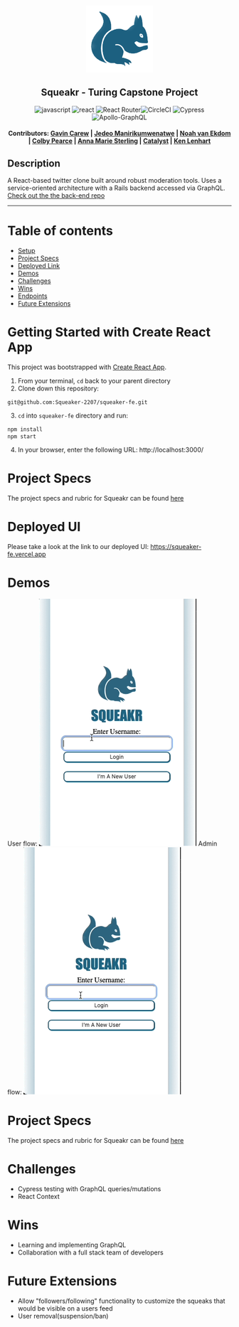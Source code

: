 <div align="center"><img src="src/images/SqueakerIcon.png" style="width: 150px;">

## Squeakr - Turing Capstone Project

![javascript](https://img.shields.io/badge/JavaScript-F7DF1E?style=for-the-badge&logo=javascript&logoColor=black) ![react](https://img.shields.io/badge/React-20232A?style=for-the-badge&logo=react&logoColor=61DAFB) ![React Router](https://img.shields.io/badge/React_Router-CA4245?style=for-the-badge&logo=react-router&logoColor=white)![CircleCI](https://img.shields.io/badge/circleci-343434?style=for-the-badge&logo=circleci&logoColor=white) ![Cypress](https://img.shields.io/badge/-cypress-%23E5E5E5?style=for-the-badge&logo=cypress&logoColor=058a5e) ![Apollo-GraphQL](https://img.shields.io/badge/-ApolloGraphQL-311C87?style=for-the-badge&logo=apollo-graphql)

#### Contributors: [Gavin Carew](https://github.com/gjcarew) | [Jedeo Manirikumwenatwe](https://github.com/Jedeo) | [Noah van Ekdom](https://github.com/noahvanekdom) | [Colby Pearce](https://github.com/Crpearce) | [Anna Marie Sterling](https://github.com/AMSterling) | [Catalyst](https://github.com/Catalyst4Change) | [Ken Lenhart](https://github.com/Penitent0)

</div>

## Description

A React-based twitter clone built around robust moderation tools. Uses a service-oriented architecture with a Rails backend accessed via GraphQL.
[Check out the the back-end repo](https://github.com/Squeaker-2207/squeaker-be)

---

# <a name="contents"></a> Table of contents

- [Setup](#setup)
- [Project Specs](#specs)
- [Deployed Link](#deployment)
- [Demos](#demos)
- [Challenges](#challenges)
- [Wins](#wins)
- [Endpoints](#endpoints)
- [Future Extensions](#future)

# <a name="setup"></a>Getting Started with Create React App

This project was bootstrapped with [Create React App](https://github.com/facebook/create-react-app).

1. From your terminal, `cd` back to your parent directory
2. Clone down this repository:

```
git@github.com:Squeaker-2207/squeaker-fe.git

```

3. `cd` into `squeaker-fe` directory and run:

```
npm install
npm start
```

4. In your browser, enter the following URL: http://localhost:3000/

# <a name="specs"></a>Project Specs

The project specs and rubric for Squeakr can be found [here](https://mod4.turing.edu/projects/capstone/)

# <a name="deployment"></a>Deployed UI

Please take a look at the link to our deployed UI: https://squeaker-fe.vercel.app

# <a name="demo"></a>Demos

User flow:
![User Demo](Demo/squeakr-login-demo.gif)
Admin flow:
![Admin Demo](Demo/squeakr-admin-demo.gif)

# <a name="specs"></a>Project Specs

The project specs and rubric for Squeakr can be found [here](https://mod4.turing.edu/projects/capstone/)

# <a name="challenges"></a>Challenges

- Cypress testing with GraphQL queries/mutations
- React Context

# <a name="wins"></a>Wins

- Learning and implementing GraphQL
- Collaboration with a full stack team of developers

# <a name="future"></a>Future Extensions

- Allow "followers/following" functionality to customize the squeaks that would be visible on a users feed
- User removal(suspension/ban)
